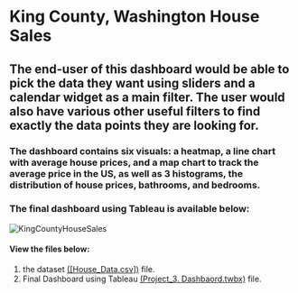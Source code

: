 # King County, Washington House Sales

## The end-user of this dashboard would be able to pick the data they want using sliders and a calendar widget as a main filter. The user would also have various other useful filters to find exactly the data points they are looking for.

### The dashboard contains six visuals: a heatmap, a line chart with average house prices, and a map chart to track the average price in the US, as well as 3 histograms, the distribution of house prices, bathrooms, and bedrooms.

### The final dashboard using Tableau is available below:
![KingCountyHouseSales](https://github.com/user-attachments/assets/822345f7-b042-4190-9ecc-9ec9cf03d560)



#### View the files below:

1. the dataset [([House_Data.csv])](https://github.com/Maged325/Tableau-Portfolio/blob/main/Project_2/HouseData.xlsx) file.
2. Final Dashboard using Tableau [(Project_3. Dashbaord.twbx)](https://github.com/Maged325/Tableau-Portfolio/blob/main/Project_2/Project_3%20Gender%20and%20Salary%20Comparison%20of%20Employees.twbx) file.
